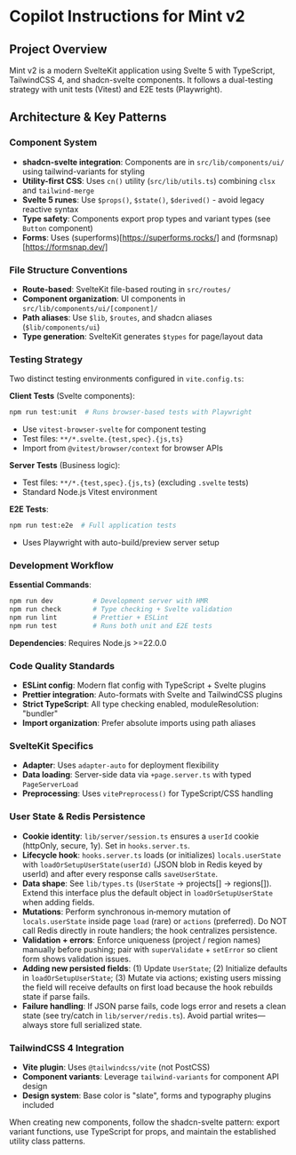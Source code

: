 # Copilot Instructions for Mint v2

## Project Overview

Mint v2 is a modern SvelteKit application using Svelte 5 with TypeScript, TailwindCSS 4, and shadcn-svelte components. It follows a dual-testing strategy with unit tests (Vitest) and E2E tests (Playwright).

## Architecture & Key Patterns

### Component System

- **shadcn-svelte integration**: Components are in `src/lib/components/ui/` using tailwind-variants for styling
- **Utility-first CSS**: Uses `cn()` utility (`src/lib/utils.ts`) combining `clsx` and `tailwind-merge`
- **Svelte 5 runes**: Use `$props()`, `$state()`, `$derived()` - avoid legacy reactive syntax
- **Type safety**: Components export prop types and variant types (see `Button` component)
- **Forms**: Uses (superforms)[https://superforms.rocks/] and (formsnap)[https://formsnap.dev/]

### File Structure Conventions

- **Route-based**: SvelteKit file-based routing in `src/routes/`
- **Component organization**: UI components in `src/lib/components/ui/[component]/`
- **Path aliases**: Use `$lib`, `$routes`, and shadcn aliases (`$lib/components/ui`)
- **Type generation**: SvelteKit generates `$types` for page/layout data

### Testing Strategy

Two distinct testing environments configured in `vite.config.ts`:

**Client Tests** (Svelte components):

```bash
npm run test:unit  # Runs browser-based tests with Playwright
```

- Use `vitest-browser-svelte` for component testing
- Test files: `**/*.svelte.{test,spec}.{js,ts}`
- Import from `@vitest/browser/context` for browser APIs

**Server Tests** (Business logic):

- Test files: `**/*.{test,spec}.{js,ts}` (excluding `.svelte` tests)
- Standard Node.js Vitest environment

**E2E Tests**:

```bash
npm run test:e2e  # Full application tests
```

- Uses Playwright with auto-build/preview server setup

### Development Workflow

**Essential Commands**:

```bash
npm run dev          # Development server with HMR
npm run check        # Type checking + Svelte validation
npm run lint         # Prettier + ESLint
npm run test         # Runs both unit and E2E tests
```

**Dependencies**: Requires Node.js >=22.0.0

### Code Quality Standards

- **ESLint config**: Modern flat config with TypeScript + Svelte plugins
- **Prettier integration**: Auto-formats with Svelte and TailwindCSS plugins
- **Strict TypeScript**: All type checking enabled, moduleResolution: "bundler"
- **Import organization**: Prefer absolute imports using path aliases

### SvelteKit Specifics

- **Adapter**: Uses `adapter-auto` for deployment flexibility
- **Data loading**: Server-side data via `+page.server.ts` with typed `PageServerLoad`
- **Preprocessing**: Uses `vitePreprocess()` for TypeScript/CSS handling

### User State & Redis Persistence

- **Cookie identity**: `lib/server/session.ts` ensures a `userId` cookie (httpOnly, secure, 1y). Set in `hooks.server.ts`.
- **Lifecycle hook**: `hooks.server.ts` loads (or initializes) `locals.userState` with `loadOrSetupUserState(userId)` (JSON blob in Redis keyed by userId) and after every response calls `saveUserState`.
- **Data shape**: See `lib/types.ts` (`UserState` -> projects[] -> regions[]). Extend this interface plus the default object in `loadOrSetupUserState` when adding fields.
- **Mutations**: Perform synchronous in‑memory mutation of `locals.userState` inside page `load` (rare) or `actions` (preferred). Do NOT call Redis directly in route handlers; the hook centralizes persistence.
- **Validation + errors**: Enforce uniqueness (project / region names) manually before pushing; pair with `superValidate` + `setError` so client form shows validation issues.
- **Adding new persisted fields**: (1) Update `UserState`; (2) Initialize defaults in `loadOrSetupUserState`; (3) Mutate via actions; existing users missing the field will receive defaults on first load because the hook rebuilds state if parse fails.
- **Failure handling**: If JSON parse fails, code logs error and resets a clean state (see try/catch in `lib/server/redis.ts`). Avoid partial writes—always store full serialized state.

### TailwindCSS 4 Integration

- **Vite plugin**: Uses `@tailwindcss/vite` (not PostCSS)
- **Component variants**: Leverage `tailwind-variants` for component API design
- **Design system**: Base color is "slate", forms and typography plugins included

When creating new components, follow the shadcn-svelte pattern: export variant functions, use TypeScript for props, and maintain the established utility class patterns.
